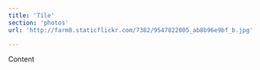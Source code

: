 ```yaml
---
title: 'Tile'
section: 'photos'
url: 'http://farm8.staticflickr.com/7382/9547822005_ab8b96e9bf_b.jpg'

---
```


Content
